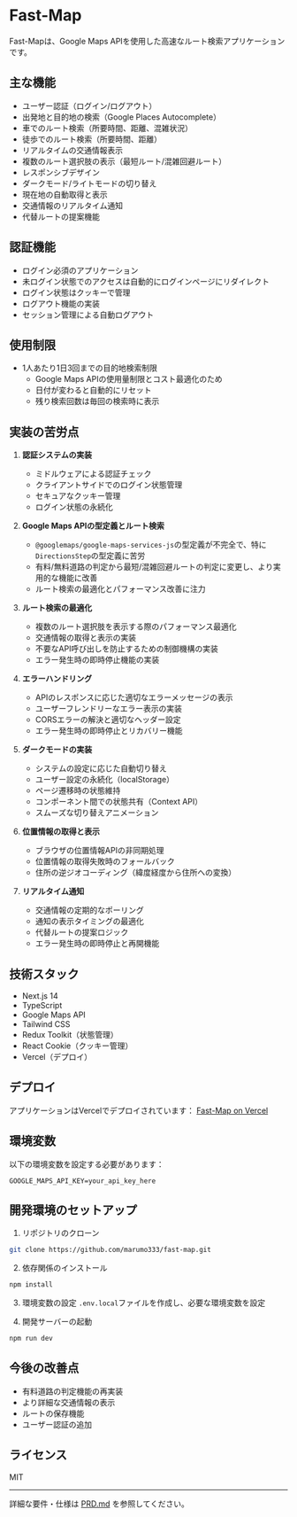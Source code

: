 # Fast-Map

Fast-Mapは、Google Maps APIを使用した高速なルート検索アプリケーションです。

## 主な機能

- ユーザー認証（ログイン/ログアウト）
- 出発地と目的地の検索（Google Places Autocomplete）
- 車でのルート検索（所要時間、距離、混雑状況）
- 徒歩でのルート検索（所要時間、距離）
- リアルタイムの交通情報表示
- 複数のルート選択肢の表示（最短ルート/混雑回避ルート）
- レスポンシブデザイン
- ダークモード/ライトモードの切り替え
- 現在地の自動取得と表示
- 交通情報のリアルタイム通知
- 代替ルートの提案機能

## 認証機能

- ログイン必須のアプリケーション
- 未ログイン状態でのアクセスは自動的にログインページにリダイレクト
- ログイン状態はクッキーで管理
- ログアウト機能の実装
- セッション管理による自動ログアウト

## 使用制限

- 1人あたり1日3回までの目的地検索制限
  - Google Maps APIの使用量制限とコスト最適化のため
  - 日付が変わると自動的にリセット
  - 残り検索回数は毎回の検索時に表示

## 実装の苦労点

1. **認証システムの実装**
   - ミドルウェアによる認証チェック
   - クライアントサイドでのログイン状態管理
   - セキュアなクッキー管理
   - ログイン状態の永続化

2. **Google Maps APIの型定義とルート検索**
   - `@googlemaps/google-maps-services-js`の型定義が不完全で、特に`DirectionsStep`の型定義に苦労
   - 有料/無料道路の判定から最短/混雑回避ルートの判定に変更し、より実用的な機能に改善
   - ルート検索の最適化とパフォーマンス改善に注力

3. **ルート検索の最適化**
   - 複数のルート選択肢を表示する際のパフォーマンス最適化
   - 交通情報の取得と表示の実装
   - 不要なAPI呼び出しを防止するための制御機構の実装
   - エラー発生時の即時停止機能の実装

4. **エラーハンドリング**
   - APIのレスポンスに応じた適切なエラーメッセージの表示
   - ユーザーフレンドリーなエラー表示の実装
   - CORSエラーの解決と適切なヘッダー設定
   - エラー発生時の即時停止とリカバリー機能

5. **ダークモードの実装**
   - システムの設定に応じた自動切り替え
   - ユーザー設定の永続化（localStorage）
   - ページ遷移時の状態維持
   - コンポーネント間での状態共有（Context API）
   - スムーズな切り替えアニメーション

6. **位置情報の取得と表示**
   - ブラウザの位置情報APIの非同期処理
   - 位置情報の取得失敗時のフォールバック
   - 住所の逆ジオコーディング（緯度経度から住所への変換）

7. **リアルタイム通知**
   - 交通情報の定期的なポーリング
   - 通知の表示タイミングの最適化
   - 代替ルートの提案ロジック
   - エラー発生時の即時停止と再開機能

## 技術スタック

- Next.js 14
- TypeScript
- Google Maps API
- Tailwind CSS
- Redux Toolkit（状態管理）
- React Cookie（クッキー管理）
- Vercel（デプロイ）

## デプロイ

アプリケーションはVercelでデプロイされています：
[Fast-Map on Vercel](https://fast-map-five.vercel.app)

## 環境変数

以下の環境変数を設定する必要があります：

```env
GOOGLE_MAPS_API_KEY=your_api_key_here
```

## 開発環境のセットアップ

1. リポジトリのクローン
```bash
git clone https://github.com/marumo333/fast-map.git
```

2. 依存関係のインストール
```bash
npm install
```

3. 環境変数の設定
`.env.local`ファイルを作成し、必要な環境変数を設定

4. 開発サーバーの起動
```bash
npm run dev
```

## 今後の改善点

- 有料道路の判定機能の再実装
- より詳細な交通情報の表示
- ルートの保存機能
- ユーザー認証の追加

## ライセンス

MIT

---

詳細な要件・仕様は [PRD.md](./PRD.md) を参照してください。
